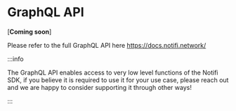 # GraphQL API

[**Coming soon**] 

Please refer to the full GraphQL API here https://docs.notifi.network/

:::info

The GraphQL API enables access to very low level functions of the Notifi SDK, if you believe it is required to use it for your use case, please reach out and we are happy to consider supporting it through other ways!

:::

<!--

Things to cover: 

- When to use GraphQL API

full API here https://docs.notifi.network/
-->